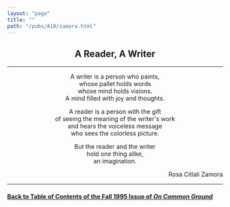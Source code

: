 ```yaml
---
layout: "page"
title: ""
path: "/pubs/A18/zamora.html"
---
```

<main>
<center><h2>
A Reader, A Writer</h2>
<hr/>
A writer is a person who paints,
<br/>whose pallet holds words
<br/>whose mind holds visions.
<br/>A mind filled with joy and thoughts.
<p>
A reader is a person with the gift
<br/>of seeing the meaning of the writer's work
<br/>and hears the voiceless message
<br/>who sees the colorless picture.
</p><p>
But the reader and the writer
<br/>hold one thing alike,
<br/>an imagination.
</p></center>
<p align="right">Rosa Citlali Zamora </p>
<hr/>
<h4><a href="/pubs/A18/">Back to
Table of Contents of the Fall 1995 Issue of <i>On Common
Ground</i></a>
</h4>
</main>
